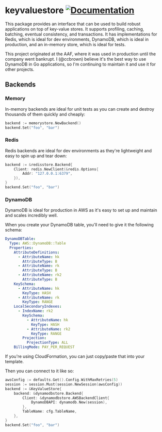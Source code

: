 # keyvaluestore [![Documentation](https://godoc.org/github.com/ccbrown/keyvaluestore?status.svg)](https://godoc.org/github.com/ccbrown/keyvaluestore)

This package provides an interface that can be used to build robust applications on top of key-value stores. It supports profiling, caching, batching, eventual consistency, and transactions. It has implementations for Redis, which is ideal for dev environments, DynamoDB, which is ideal in production, and an in-memory store, which is ideal for tests.

This project originated at the AAF, where it was used in production until the company went bankrupt. I (@ccbrown) believe it's the best way to use DynamoDB in Go applications, so I'm continuing to maintain it and use it for other projects.

## Backends

### Memory

In-memory backends are ideal for unit tests as you can create and destroy thousands of them quickly and cheaply:

```go
backend := memorystore.NewBackend()
backend.Set("foo", "bar")
```

### Redis

Redis backends are ideal for dev environments as they're lightweight and easy to spin up and tear down:

```go
backend := &redisstore.Backend{
    Client: redis.NewClient(&redis.Options{
        Addr: "127.0.0.1:6379",
    }),
}
backend.Set("foo", "bar")
```

### DynamoDB

DynamoDB is ideal for production in AWS as it's easy to set up and maintain and scales incredibly well.

When you create your DynamoDB table, you'll need to give it the following schema:

```yaml
DynamoDBTable:
  Type: AWS::DynamoDB::Table
  Properties:
    AttributeDefinitions:
      - AttributeName: hk
        AttributeType: B
      - AttributeName: rk
        AttributeType: B
      - AttributeName: rk2
        AttributeType: B
    KeySchema:
      - AttributeName: hk
        KeyType: HASH
      - AttributeName: rk
        KeyType: RANGE
    LocalSecondaryIndexes:
      - IndexName: rk2
        KeySchema:
          - AttributeName: hk
            KeyType: HASH
          - AttributeName: rk2
            KeyType: RANGE
        Projection:
          ProjectionType: ALL
    BillingMode: PAY_PER_REQUEST
```

If you're using CloudFormation, you can just copy/paste that into your template.

Then you can connect to it like so:

```go
awsConfig := defaults.Get().Config.WithMaxRetries(5)
session := session.Must(session.NewSession(awsConfig))
backend := &KeyValueStore{
    backend: &dynamodbstore.Backend{
        Client: &dynamodbstore.AWSBackendClient{
            DynamoDBAPI: dynamodb.New(session),
        },
        TableName: cfg.TableName,
    },
}
backend.Set("foo", "bar")
```
